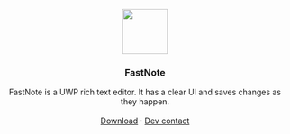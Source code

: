 <p align="center">
  <a href="https://github.com/brullsker/FastNote/releases">
    <img src="FastNote/GHAssets/Square44x44Logo.scale-200.png " width=80 height=80>
  </a>

  <h3 align="center">FastNote</h3>

  <p align="center">
    FastNote is a UWP rich text editor. It has a clear UI and saves changes as they happen. 
    <br>
    <br>
    <a href="https://github.com/brullsker/FastNote/releases">Download</a>
    &middot;
    <a href="https://t.me/brullsker">Dev contact</a>
  </p>
</p>

<br>
